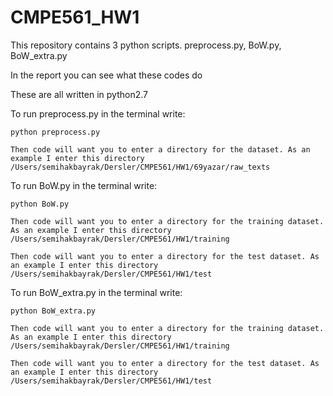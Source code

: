 # CMPE561_HW1

This repository contains 3 python scripts. preprocess.py, BoW.py, BoW_extra.py

In the report you can see what these codes do

These are all written in python2.7

To run preprocess.py in the terminal write:

	python preprocess.py
	
	Then code will want you to enter a directory for the dataset. As an example I enter this directory /Users/semihakbayrak/Dersler/CMPE561/HW1/69yazar/raw_texts

To run BoW.py in the terminal write:

	python BoW.py
	
	Then code will want you to enter a directory for the training dataset. As an example I enter this directory /Users/semihakbayrak/Dersler/CMPE561/HW1/training
	
	Then code will want you to enter a directory for the test dataset. As an example I enter this directory /Users/semihakbayrak/Dersler/CMPE561/HW1/test

To run BoW_extra.py in the terminal write:

	python BoW_extra.py
	
	Then code will want you to enter a directory for the training dataset. As an example I enter this directory /Users/semihakbayrak/Dersler/CMPE561/HW1/training
	
	Then code will want you to enter a directory for the test dataset. As an example I enter this directory /Users/semihakbayrak/Dersler/CMPE561/HW1/test

